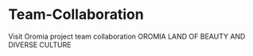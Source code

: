 # Team-Collaboration
Visit Oromia project team collaboration
OROMIA LAND OF BEAUTY AND DIVERSE CULTURE
